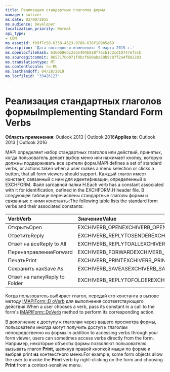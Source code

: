 ```yaml
---
title: Реализация стандартных глаголов формы
manager: soliver
ms.date: 03/09/2015
ms.audience: Developer
localization_priority: Normal
api_type:
- COM
ms.assetid: f89f7c58-6358-4523-9788-676f189b5e69
description: 'Дата последнего изменения: 9 марта 2015 г.'
ms.openlocfilehash: 6360b86dc23a5404b818f76cb1c2cd10747ef3cb
ms.sourcegitcommit: 8657170d071f9bcf680aba50b9c07f2a4fb82283
ms.translationtype: MT
ms.contentlocale: ru-RU
ms.lasthandoff: 04/28/2019
ms.locfileid: "33426123"
---
```

# <a name="implementing-standard-form-verbs"></a><span data-ttu-id="a8ce3-103">Реализация стандартных глаголов формы</span><span class="sxs-lookup"><span data-stu-id="a8ce3-103">Implementing Standard Form Verbs</span></span>

  
  
<span data-ttu-id="a8ce3-104">**Область применения**: Outlook 2013 | Outlook 2016</span><span class="sxs-lookup"><span data-stu-id="a8ce3-104">**Applies to**: Outlook 2013 | Outlook 2016</span></span> 
  
<span data-ttu-id="a8ce3-105">MAPI определяет набор стандартных глаголов или действий, принятых, когда пользователь делает выбор меню или нажимает кнопку, которую должны поддерживать все зрители форм.</span><span class="sxs-lookup"><span data-stu-id="a8ce3-105">MAPI defines a set of standard verbs, or actions taken when a user makes a menu selection or clicks a button, that all form viewers should support.</span></span> <span data-ttu-id="a8ce3-106">Каждый глагол имеет констант, связанный с ним для идентификации, определенный в EXCHFORM. Файл заглавной папки H.</span><span class="sxs-lookup"><span data-stu-id="a8ce3-106">Each verb has a constant associated with it for identification, defined in the EXCHFORM.H header file.</span></span> <span data-ttu-id="a8ce3-107">В следующей таблице перечислены стандартные глаголы формы и связанные с ними константы:</span><span class="sxs-lookup"><span data-stu-id="a8ce3-107">The following table lists the standard form verbs and their associated constants:</span></span>
  
|<span data-ttu-id="a8ce3-108">**Verb**</span><span class="sxs-lookup"><span data-stu-id="a8ce3-108">**Verb**</span></span>|<span data-ttu-id="a8ce3-109">**Значение**</span><span class="sxs-lookup"><span data-stu-id="a8ce3-109">**Value**</span></span>|
|:-----|:-----|
|<span data-ttu-id="a8ce3-110">Открыть</span><span class="sxs-lookup"><span data-stu-id="a8ce3-110">Open</span></span>  <br/> |<span data-ttu-id="a8ce3-111">EXCHIVERB_OPEN</span><span class="sxs-lookup"><span data-stu-id="a8ce3-111">EXCHIVERB_OPEN</span></span>  <br/> |
|<span data-ttu-id="a8ce3-112">Ответить</span><span class="sxs-lookup"><span data-stu-id="a8ce3-112">Reply</span></span>  <br/> |<span data-ttu-id="a8ce3-113">EXCHIVERB_REPLYTOSENDER</span><span class="sxs-lookup"><span data-stu-id="a8ce3-113">EXCHIVERB_REPLYTOSENDER</span></span>  <br/> |
|<span data-ttu-id="a8ce3-114">Ответ на все</span><span class="sxs-lookup"><span data-stu-id="a8ce3-114">Reply to All</span></span>  <br/> |<span data-ttu-id="a8ce3-115">EXCHIVERB_REPLYTOALL</span><span class="sxs-lookup"><span data-stu-id="a8ce3-115">EXCHIVERB_REPLYTOALL</span></span>  <br/> |
|<span data-ttu-id="a8ce3-116">Перенаправление</span><span class="sxs-lookup"><span data-stu-id="a8ce3-116">Forward</span></span>  <br/> |<span data-ttu-id="a8ce3-117">EXCHIVERB_FORWARD</span><span class="sxs-lookup"><span data-stu-id="a8ce3-117">EXCHIVERB_FORWARD</span></span>  <br/> |
|<span data-ttu-id="a8ce3-118">Печать</span><span class="sxs-lookup"><span data-stu-id="a8ce3-118">Print</span></span>  <br/> |<span data-ttu-id="a8ce3-119">EXCHIVERB_PRINT</span><span class="sxs-lookup"><span data-stu-id="a8ce3-119">EXCHIVERB_PRINT</span></span>  <br/> |
|<span data-ttu-id="a8ce3-120">Сохранить как</span><span class="sxs-lookup"><span data-stu-id="a8ce3-120">Save As</span></span>  <br/> |<span data-ttu-id="a8ce3-121">EXCHIVERB_SAVEAS</span><span class="sxs-lookup"><span data-stu-id="a8ce3-121">EXCHIVERB_SAVEAS</span></span>  <br/> |
|<span data-ttu-id="a8ce3-122">Ответ на папку</span><span class="sxs-lookup"><span data-stu-id="a8ce3-122">Reply to Folder</span></span>  <br/> |<span data-ttu-id="a8ce3-123">EXCHIVERB_REPLYTOFOLDER</span><span class="sxs-lookup"><span data-stu-id="a8ce3-123">EXCHIVERB_REPLYTOFOLDER</span></span>  <br/> |
   
<span data-ttu-id="a8ce3-124">Когда пользователь выбирает глагол, передай его константа в вызове методу [IMAPIForm::D oVerb](imapiform-doverb.md) для выполнения соответствующего действия.</span><span class="sxs-lookup"><span data-stu-id="a8ce3-124">When a user chooses a verb, pass its constant in a call to the form's [IMAPIForm::DoVerb](imapiform-doverb.md) method to perform its corresponding action.</span></span> 
  
<span data-ttu-id="a8ce3-125">В дополнение к доступу к глаголам через вашего просмотра формы, пользователи иногда могут получить доступ к глаголам непосредственно из формы.</span><span class="sxs-lookup"><span data-stu-id="a8ce3-125">In addition to accessing verbs through your form viewer, users can sometimes access verbs directly from the form.</span></span> <span data-ttu-id="a8ce3-126">Например, некоторые объекты формы позволяют пользователю вызывать глагол **Print,** щелкнув правой кнопкой мыши по форме и выбрав print **из** контекстного меню.</span><span class="sxs-lookup"><span data-stu-id="a8ce3-126">For example, some form objects allow the user to invoke the **Print** verb by right-clicking on the form and choosing **Print** from a context-sensitive menu.</span></span> 
  


